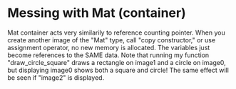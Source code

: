 # Messing with Mat (container)
Mat container acts very similarily to reference counting pointer.
When you create another image of the "Mat" type, call "copy constructor," or use assignment operator, no new memory is allocated. The variables just become references to the SAME data. Note that running my function "draw_circle_square" draws a rectangle on image1 and a circle on image0, but displaying image0 shows both a square and circle! The same effect will be seen if "image2" is displayed.


